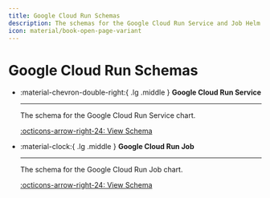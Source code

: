 ```yaml
---
title: Google Cloud Run Schemas
description: The schemas for the Google Cloud Run Service and Job Helm charts.
icon: material/book-open-page-variant
---
```


# Google Cloud Run Schemas

<div class="grid cards" markdown>

-   :material-chevron-double-right:{ .lg .middle } __Google Cloud Run Service__

    ---

    The schema for the Google Cloud Run Service chart.

    [:octicons-arrow-right-24: View Schema](./service/index.md) <!-- markdown-link-check-disable-line -->

-   :material-clock:{ .lg .middle } __Google Cloud Run Job__

    ---

    The schema for the Google Cloud Run Job chart.

    [:octicons-arrow-right-24: View Schema](./job/index.md) <!-- markdown-link-check-disable-line -->
</div>
